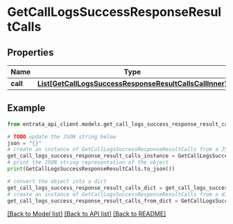 # GetCallLogsSuccessResponseResultCalls


## Properties

Name | Type | Description | Notes
------------ | ------------- | ------------- | -------------
**call** | [**List[GetCallLogsSuccessResponseResultCallsCallInner]**](GetCallLogsSuccessResponseResultCallsCallInner.md) |  | 

## Example

```python
from entrata_api_client.models.get_call_logs_success_response_result_calls import GetCallLogsSuccessResponseResultCalls

# TODO update the JSON string below
json = "{}"
# create an instance of GetCallLogsSuccessResponseResultCalls from a JSON string
get_call_logs_success_response_result_calls_instance = GetCallLogsSuccessResponseResultCalls.from_json(json)
# print the JSON string representation of the object
print(GetCallLogsSuccessResponseResultCalls.to_json())

# convert the object into a dict
get_call_logs_success_response_result_calls_dict = get_call_logs_success_response_result_calls_instance.to_dict()
# create an instance of GetCallLogsSuccessResponseResultCalls from a dict
get_call_logs_success_response_result_calls_from_dict = GetCallLogsSuccessResponseResultCalls.from_dict(get_call_logs_success_response_result_calls_dict)
```
[[Back to Model list]](../README.md#documentation-for-models) [[Back to API list]](../README.md#documentation-for-api-endpoints) [[Back to README]](../README.md)


